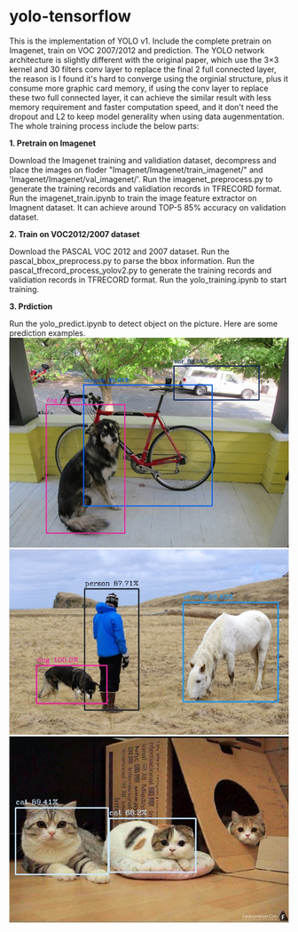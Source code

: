 # yolo-tensorflow
This is the implementation of YOLO v1. Include the complete pretrain on Imagenet, train on VOC 2007/2012 and prediction.
The YOLO network architecture is slightly different with the original paper, which use the 3×3 kernel and 30 filters conv layer to replace the final 2 full connected layer, the reason is I found it's hard to converge using the orginial structure, plus it consume more graphic card memory, if using the conv layer to replace these two full connected layer, it can achieve the similar result with less memory requirement and faster computation speed, and it don't need the dropout and L2 to keep model generality when using data augenmentation.
The whole training process include the below parts:

**1. Pretrain on Imagenet**

Download the Imagenet training and validiation dataset, decompress and place the images on floder "Imagenet/Imagenet/train_imagenet/" and 'Imagenet/Imagenet/val_imagenet/'.
Run the imagenet_preprocess.py to generate the training records and validiation records in TFRECORD format.
Run the imagenet_train.ipynb to train the image feature extractor on Imagnent dataset. It can achieve around TOP-5 85% accuracy on validation dataset.

**2. Train on VOC2012/2007 dataset**

Download the PASCAL VOC 2012 and 2007 dataset. 
Run the pascal_bbox_preprocess.py to parse the bbox information.
Run the pascal_tfrecord_process_yolov2.py to generate the training records and validiation records in TFRECORD format.
Run the yolo_training.ipynb to start training.

**3. Prdiction**

Run the yolo_predict.ipynb to detect object on the picture.
Here are some prediction examples.
![Image text](https://github.com/gzroy/yolo-tensorflow/raw/master/images/dog_yolo_50000.jpg)
![Image text](https://github.com/gzroy/yolo-tensorflow/raw/master/images/person_yolo_30000.jpg)
![Image text](https://github.com/gzroy/yolo-tensorflow/raw/master/images/cat1_yolo_50000.jpg)

